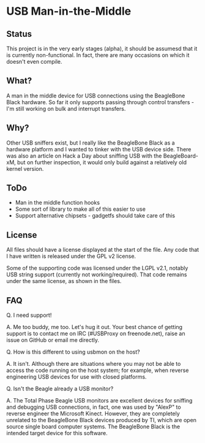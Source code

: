 USB Man-in-the-Middle
=====================

Status
------
This project is in the very early stages (alpha), it should be assumesd that it
is currently non-functional. In fact, there are many occasions on which it
doesn't even compile.

What?
-----
A man in the middle device for USB connections using the BeagleBone Black
hardware.  So far it only supports passing through control transfers - I'm still
working on bulk and interrupt transfers.

Why?
----
Other USB sniffers exist, but I really like the BeagleBone Black as a hardware
platform and I wanted to tinker with the USB device side.  There was also an
article on Hack a Day about sniffing USB with the BeagleBoard-xM, but on further
inspection, it would only build against a relatively old kernel version.

ToDo
----
 * Man in the middle function hooks
 * Some sort of library to make all of this easier to use
 * Support alternative chipsets - gadgetfs should take care of this

License
-------
All files should have a license displayed at the start of the file.  Any code
that I have written is released under the GPL v2 license.

Some of the supporting code was licensed under the LGPL v2.1, notably USB
string support (currently not working/required).  That code remains under the
same license, as shown in the files.

FAQ
---
Q. I need support!

A. Me too buddy, me too.  Let's hug it out.  Your best chance of getting
support is to contact me on IRC (#USBProxy on freenode.net), raise an issue on
GitHub or email me directly.

Q. How is this different to using usbmon on the host?

A. It isn't.  Although there are situations where you may not be able to access
the code running on the host system; for example, when reverse engineering USB
devices for use with closed platforms.

Q. Isn't the Beagle already a USB monitor?

A. The Total Phase Beagle USB monitors are excellent devices for sniffing and
debugging USB connections, in fact, one was used by "AlexP" to reverse engineer
the Microsoft Kinect.  However, they are completely unrelated to the BeagleBone
Black devices produced by TI, which are open source single board computer
systems.  The BeagleBone Black is the intended target device for this software.
